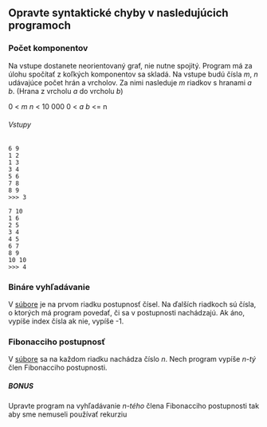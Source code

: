 ## Opravte syntaktické chyby v nasledujúcich programoch

### Počet komponentov
Na vstupe dostanete neorientovaný graf, nie nutne spojitý. Program má za úlohu spočítať z koľkých komponentov sa skladá. Na vstupe budú čísla *m*, *n* udávajúce počet hrán a vrcholov. Za nimi nasleduje *m* riadkov s hranami *a b*. (Hrana z vrcholu *a* do vrcholu *b*)

0 < *m n* < 10 000
0 < *a b* <= n

###### Vstupy

```
6 9
1 2
1 3
3 4
5 6
7 8
8 9
>>> 3

7 10
1 6
2 5
3 4
4 5
6 7
8 9
10 10
>>> 4
```


### Bináre vyhľadávanie
V <a href="binary_search.txt">súbore</a> je na prvom riadku postupnosť čísel. Na ďalších riadkoch sú čísla, o ktorých má program povedať, či sa v postupnosti nachádzajú. Ak áno, vypíše index čísla ak nie, vypíše -1.


### Fibonacciho postupnosť
V <a href="fibonacci.txt">súbore</a> sa na každom riadku nachádza číslo *n*. Nech program vypíše *n-tý* člen Fibonacciho postupnosti.

##### BONUS
Upravte program na vyhľadávanie *n-tého* člena Fibonacciho postupnosti tak aby sme nemuseli používať rekurziu